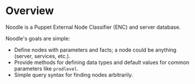 # Overview

Noodle is a Puppet External Node Classifier (ENC) and server database.

Noodle's goals are simple:
- Define nodes with parameters and facts; a node could be anything
  (server, services, etc.).
- Provide methods for defining data types and default values for
  common parameters like `prodlevel`.
- Simple query syntax for finding nodes arbitrarily.
